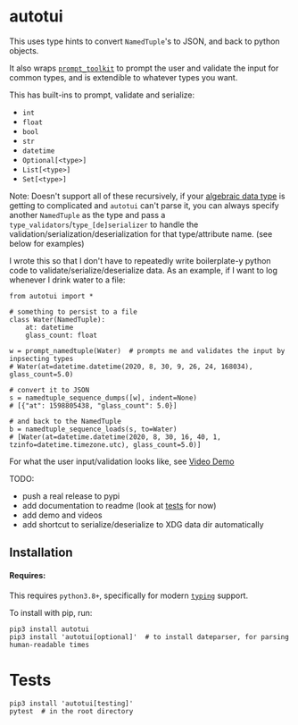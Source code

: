 # autotui

This uses type hints to convert `NamedTuple`'s to JSON, and back to python objects.

It also wraps [`prompt_toolkit`](https://python-prompt-toolkit.readthedocs.io/en/master/index.html) to prompt the user and validate the input for common types, and is extendible to whatever types you want.

This has built-ins to prompt, validate and serialize:

* `int`
* `float`
* `bool`
* `str`
* `datetime`
* `Optional[<type>]`
* `List[<type>]`
* `Set[<type>]`

Note: Doesn't support all of these recursively, if your [algebraic data type](https://en.wikipedia.org/wiki/Algebraic_data_type) is getting to complicated and `autotui` can't parse it, you can always specify another `NamedTuple` as the type and pass a `type_validators`/`type_[de]serializer` to handle the validation/serialization/deserialization for that type/attribute name. (see below for examples)

I wrote this so that I don't have to repeatedly write boilerplate-y python code to validate/serialize/deserialize data. As an example, if I want to log whenever I drink water to a file:

```
from autotui import *

# something to persist to a file
class Water(NamedTuple):
    at: datetime
    glass_count: float

w = prompt_namedtuple(Water)  # prompts me and validates the input by inpsecting types
# Water(at=datetime.datetime(2020, 8, 30, 9, 26, 24, 168034), glass_count=5.0)

# convert it to JSON
s = namedtuple_sequence_dumps([w], indent=None)
# [{"at": 1598805438, "glass_count": 5.0}]

# and back to the NamedTuple
b = namedtuple_sequence_loads(s, to=Water)
# [Water(at=datetime.datetime(2020, 8, 30, 16, 40, 1, tzinfo=datetime.timezone.utc), glass_count=5.0)]
```

For what the user input/validation looks like, see [Video Demo]()

TODO:

- push a real release to pypi
- add documentation to readme (look at [tests](https://github.com/seanbreckenridge/autotui/blob/master/tests/test_autotui.py) for now)
- add demo and videos
- add shortcut to serialize/deserialize to XDG data dir automatically

## Installation

#### Requires:

This requires `python3.8+`, specifically for modern [`typing`](https://docs.python.org/3/library/typing.html) support.

To install with pip, run:

    pip3 install autotui
    pip3 install 'autotui[optional]'  # to install dateparser, for parsing human-readable times


# Tests

    pip3 install 'autotui[testing]'
    pytest  # in the root directory
